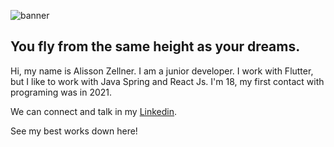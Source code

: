 ![banner](https://media.licdn.com/dms/image/D4D16AQE3Fnx-WoR0EA/profile-displaybackgroundimage-shrink_350_1400/0/1673671702372?e=1683158400&v=beta&t=sIPo6WpwW6zm1GpoDiiYqQsIi4DHVLP7LA3AL941IFA)
## You fly from the same height as your dreams.
Hi, my name is Alisson Zellner. 
I am a junior developer.
I work with Flutter, but I like to work with Java Spring and React Js.
I'm 18, my first contact with programing was in 2021.

We can connect and talk in my [Linkedin](https://www.linkedin.com/in/alisson-zellner-55a1a318a/).

See my best works down here!
